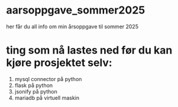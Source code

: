 # aarsoppgave_sommer2025
her får du all info om min årsoppgave til sommer 2025

# ting som nå lastes ned før du kan kjøre prosjektet selv:
1. mysql connector på python
2. flask på python
3. jsonify på python
4. mariadb på virtuell maskin
